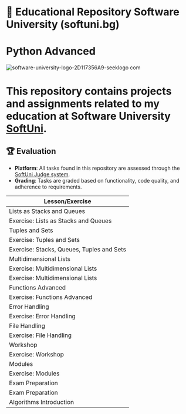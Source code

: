 # 📘 Educational Repository Software University (softuni.bg)
# Python Advanced

![software-university-logo-2D117356A9-seeklogo com](https://github.com/svetlanasieber/Python-Advanced/assets/135451084/da8fc6ef-f7b5-4be4-8a05-55b91dbc3501)





# This repository contains projects and assignments related to my education at Software University [**SoftUni**](https://softuni.bg/).




## 🏆 Evaluation

- **Platform**: All tasks found in this repository are assessed through the [SoftUni Judge system](https://judge.com).
- **Grading**: Tasks are graded based on functionality, code quality, and adherence to requirements.



| Lesson/Exercise                            |
|-------------------------------------------|
| Lists as Stacks and Queues                 |
| Exercise: Lists as Stacks and Queues       |
| Tuples and Sets                            |
| Exercise: Tuples and Sets                  |
| Exercise: Stacks, Queues, Tuples and Sets  |
| Multidimensional Lists                     |
| Exercise: Multidimensional Lists           |
| Exercise: Multidimensional Lists           |
| Functions Advanced                         |
| Exercise: Functions Advanced                |
| Error Handling                             |
| Exercise: Error Handling                   |
| File Handling                              |
| Exercise: File Handling                    |
| Workshop                                   |
| Exercise: Workshop                         |
| Modules                                    |
| Exercise: Modules                          |
| Exam Preparation                           |
| Exam Preparation                           |
| Algorithms Introduction                    |
